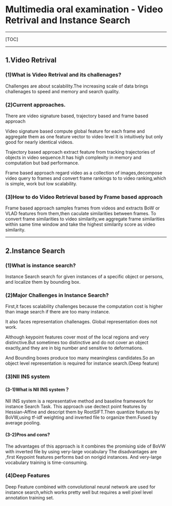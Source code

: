 ﻿# Multimedia oral examination - Video Retrival and Instance Search

---

[TOC]

---

## 1.Video Retrival


### (1)What is Video Retrival and its challenages?

Challenges are about scalability.The increasing scale of data brings challenages to speed and memory and search quality. 

### (2)Current approaches.
There are video signature based, trajectory based and frame based approach

Video signature based compute global feature for each frame and aggregate them as one feature vector to video level
It is intuitively but only good for nearly identical videos.

Trajectory based approach extract feature from  tracking trajectories of objects in video sequence.It has high complexity in memory and computation but bad performance.

Frame based approach regard video as a collection of images,decompose video query to frames and convert frame rankings to to video ranking,which is simple, work but low scalability.

### (3)How to do Video Retrieval based by Frame based approach
Frame based approach samples frames from videos and extracts BoW or VLAD features from them,then caculate similarities between frames.
To convert frame similarities  to video similarity,we aggregate frame similarities within same time window and take the highest similarity score as  video similarity.


---
## 2.Instance Search
### (1)What is instance search?
Instance Search search for given instances of a specific object or persons, and localize them by bounding box.

### (2)Major Challenges in Instance Search?
First,it faces scalability challenges because the computation cost is higher than image search if there are too many instance.

It also faces representation challenages.
Global representation does not work.

Although keypoint features cover most of the local regions and very distinctive.But sometimes too distinctive and do not cover an object exactly,and they are in big number and sensitive to deformations.

And Bounding boxes produce too many meaningless candidates.So an object level representation is required for  instance search.(Deep feature)

### (3)NII INS system
#### (3-1)What is NII INS system？
NII INS system is a representative method and baseline framework for instance Search Task.
This approach use dectect point features by Hessian-Affine and descript them by RootSIFT.Then quantize features by BoVW,using tf-idf weighting and inverted file to organize them.Fused by average pooling.
#### (3-2)Pros and cons?
The advantages of this approach is it combines the promising side of BoVW with inverted file by using very-large vocabulary
The disadvantages are ,first Keypoint features  performs bad on norigid instances. And very-large vocabulary training is time-consuming.

### (4)Deep Features
Deep Feature combined with convolutional neural network are used for instance search,which works pretty well but requires a well pixel level annotation training set.